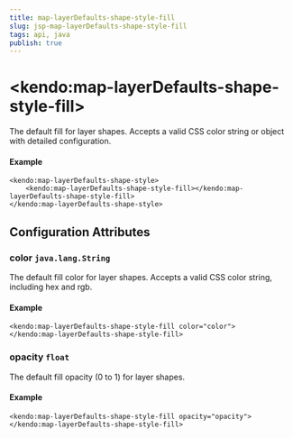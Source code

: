 ```yaml
---
title: map-layerDefaults-shape-style-fill
slug: jsp-map-layerDefaults-shape-style-fill
tags: api, java
publish: true
---
```


# \<kendo:map-layerDefaults-shape-style-fill\>

The default fill for layer shapes.
Accepts a valid CSS color string or object with detailed configuration.

#### Example
    <kendo:map-layerDefaults-shape-style>
        <kendo:map-layerDefaults-shape-style-fill></kendo:map-layerDefaults-shape-style-fill>
    </kendo:map-layerDefaults-shape-style>

## Configuration Attributes

### color `java.lang.String`

The default fill color for layer shapes.
Accepts a valid CSS color string, including hex and rgb.

#### Example
    <kendo:map-layerDefaults-shape-style-fill color="color">
    </kendo:map-layerDefaults-shape-style-fill>

### opacity `float`

The default fill opacity (0 to 1) for layer shapes.

#### Example
    <kendo:map-layerDefaults-shape-style-fill opacity="opacity">
    </kendo:map-layerDefaults-shape-style-fill>

